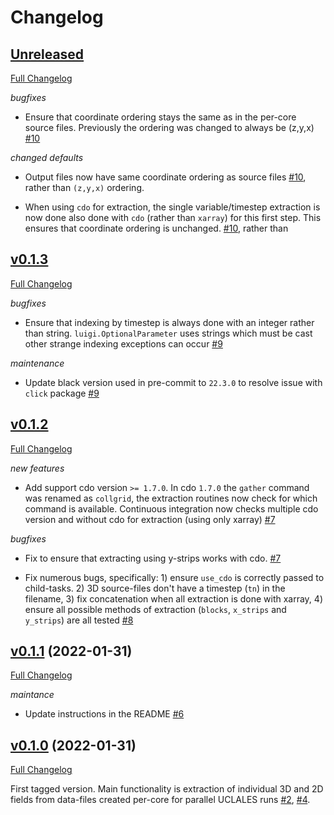 # Changelog


## [Unreleased](https://github.com/leifdenby/uclales-utils/tree/HEAD)

[Full Changelog](https://github.com/convml/convml_tt/compare/HEAD...v0.1.3)

*bugfixes*

- Ensure that coordinate ordering stays the same as in the per-core source
  files. Previously the ordering was changed to always be (z,y,x)
  [\#10](https://github.com/leifdenby/uclales-utils/pull/10)

*changed defaults*

- Output files now have same coordinate ordering as source files
  [\#10](https://github.com/leifdenby/uclales-utils/pull/10), rather than
  `(z,y,x)` ordering.

- When using `cdo` for extraction, the single variable/timestep extraction is
  now done also done with `cdo` (rather than `xarray`) for this first step.
  This ensures that coordinate ordering is unchanged.
  [\#10](https://github.com/leifdenby/uclales-utils/pull/10), rather than


## [v0.1.3](https://github.com/leifdenby/uclales-utils/tree/v0.1.3)

[Full Changelog](https://github.com/convml/convml_tt/compare/v0.1.3...v0.1.2)

*bugfixes*

- Ensure that indexing by timestep is always done with an integer rather than
  string. `luigi.OptionalParameter` uses strings which must be cast other
  strange indexing exceptions can occur
  [\#9](https://github.com/leifdenby/uclales-utils/pull/9)

*maintenance*

- Update black version used in pre-commit to `22.3.0` to resolve issue with
  `click` package
  [\#9](https://github.com/leifdenby/uclales-utils/pull/9)


## [v0.1.2](https://github.com/leifdenby/uclales-utils/tree/v0.1.2)

[Full Changelog](https://github.com/convml/convml_tt/compare/v0.1.2...v0.1.1)

*new features*

- Add support cdo version `>= 1.7.0`. In cdo `1.7.0` the `gather` command was
  renamed as `collgrid`, the extraction routines now check for which command is
  available. Continuous integration now checks multiple cdo version and without
  cdo for extraction (using only xarray)
  [\#7](https://github.com/leifdenby/uclales-utils/pull/7)

*bugfixes*

- Fix to ensure that extracting using y-strips works with cdo.
  [\#7](https://github.com/leifdenby/uclales-utils/pull/7)

- Fix numerous bugs, specifically: 1) ensure `use_cdo` is correctly passed to
  child-tasks. 2) 3D source-files don't have a timestep (`tn`) in the filename,
  3) fix concatenation when all extraction is done with xarray, 4) ensure all
  possible methods of extraction (`blocks`, `x_strips` and `y_strips`) are all
  tested [\#8](https://github.com/leifdenby/uclales-utils/pull/8)


## [v0.1.1](https://github.com/leifdenby/uclales-utils/tree/v0.1.1) (2022-01-31)

[Full Changelog](https://github.com/convml/convml_tt/compare/v0.1.1...v0.1.0)

*maintance*

- Update instructions in the README [\#6](https://github.com/leifdenby/uclales-utils/pull/6)


## [v0.1.0](https://github.com/leifdenby/uclales-utils/tree/v0.1.0) (2022-01-31)

[Full Changelog](https://github.com/convml/convml_tt/compare/...v0.1.0)

First tagged version. Main functionality is extraction of individual 3D and 2D
fields from data-files created per-core for parallel UCLALES runs
[\#2](https://github.com/leifdenby/uclales-utils/pull/2),
[\#4](https://github.com/leifdenby/uclales-utils/pull/4).
